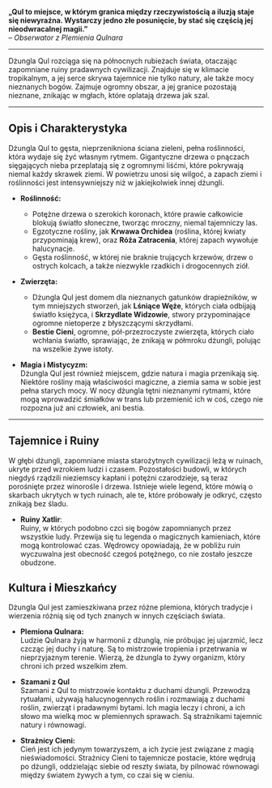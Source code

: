 
**„Qul to miejsce, w którym granica między rzeczywistością a iluzją staje się niewyraźna. Wystarczy jedno złe posunięcie, by stać się częścią jej nieodwracalnej magii.”**  
_– Obserwator z Plemienia Qulnara_

- - -

Dżungla Qul rozciąga się na północnych rubieżach świata, otaczając zapomniane ruiny pradawnych cywilizacji. Znajduje się w klimacie tropikalnym, a jej serce skrywa tajemnice nie tylko natury, ale także mocy nieznanych bogów. Zajmuje ogromny obszar, a jej granice pozostają nieznane, znikając w mgłach, które oplatają drzewa jak szal.
- - -

## **Opis i Charakterystyka**

Dżungla Qul to gęsta, nieprzenikniona ściana zieleni, pełna roślinności, która wydaje się żyć własnym rytmem. Gigantyczne drzewa o pnączach sięgających nieba przeplatają się z ogromnymi liśćmi, które pokrywają niemal każdy skrawek ziemi. W powietrzu unosi się wilgoć, a zapach ziemi i roślinności jest intensywniejszy niż w jakiejkolwiek innej dżungli.

- **Roślinność:**
    - Potężne drzewa o szerokich koronach, które prawie całkowicie blokują światło słoneczne, tworząc mroczny, niemal tajemniczy las.
    - Egzotyczne rośliny, jak **Krwawa Orchidea** (roślina, której kwiaty przypominają krew), oraz **Róża Zatracenia**, której zapach wywołuje halucynacje.
    - Gęsta roślinność, w której nie braknie trujących krzewów, drzew o ostrych kolcach, a także niezwykle rzadkich i drogocennych ziół.
    
- **Zwierzęta:**
    - Dżungla Qul jest domem dla nieznanych gatunków drapieżników, w tym mniejszych stworzeń, jak **Lśniące Węże**, których ciała odbijają światło księżyca, i **Skrzydlate Widzowie**, stwory przypominające ogromne nietoperze z błyszczącymi skrzydłami.
    - **Bestie Cieni**, ogromne, pół-przezroczyste zwierzęta, których ciało wchłania światło, sprawiając, że znikają w półmroku dżungli, polując na wszelkie żywe istoty.
    
- **Magia i Mistycyzm:**  
    Dżungla Qul jest również miejscem, gdzie natura i magia przenikają się. Niektóre rośliny mają właściwości magiczne, a ziemia sama w sobie jest pełna starych mocy. W nocy dżungla tętni nieznanymi rytmami, które mogą wprowadzić śmiałków w trans lub przemienić ich w coś, czego nie rozpozna już ani człowiek, ani bestia.
    
- - - 

## **Tajemnice i Ruiny**  

W głębi dżungli, zapomniane miasta starożytnych cywilizacji leżą w ruinach, ukryte przed wzrokiem ludzi i czasem. Pozostałości budowli, w których niegdyś rządzili nieziemscy kapłani i potężni czarodzieje, są teraz porośnięte przez winorośle i drzewa. Istnieje wiele legend, które mówią o skarbach ukrytych w tych ruinach, ale te, które próbowały je odkryć, często znikają bez śladu.

- **Ruiny Xatlir**:  
    Ruiny, w których podobno czci się bogów zapomnianych przez wszystkie ludy. Przewija się tu legenda o magicznych kamieniach, które mogą kontrolować czas. Wędrowcy opowiadają, że w pobliżu ruin wyczuwalna jest obecność czegoś potężnego, co nie zostało jeszcze obudzone.

## **Kultura i Mieszkańcy**

Dżungla Qul jest zamieszkiwana przez różne plemiona, których tradycje i wierzenia różnią się od tych znanych w innych częściach świata.

- **Plemiona Qulnara:**  
    Ludzie Qulnara żyją w harmonii z dżunglą, nie próbując jej ujarzmić, lecz czcząc jej duchy i naturę. Są to mistrzowie tropienia i przetrwania w nieprzyjaznym terenie. Wierzą, że dżungla to żywy organizm, który chroni ich przed wszelkim złem.
    
- **Szamani z Qul**  
    Szamani z Qul to mistrzowie kontaktu z duchami dżungli. Przewodzą rytuałami, używają halucynogennych roślin i rozmawiają z duchami roślin, zwierząt i pradawnymi bytami. Ich magia leczy i chroni, a ich słowo ma wielką moc w plemiennych sprawach. Są strażnikami tajemnic natury i równowagi.
    
- **Strażnicy Cieni:**  
    Cień jest ich jedynym towarzyszem, a ich życie jest związane z magią nieświadomości. Strażnicy Cieni to tajemnicze postacie, które wędrują po dżungli, oddzielając siebie od reszty świata, by pilnować równowagi między światem żywych a tym, co czai się w cieniu.